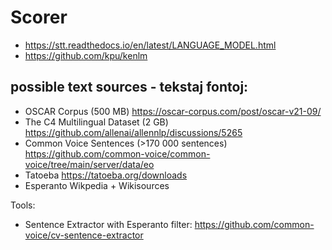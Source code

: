 # Scorer

* https://stt.readthedocs.io/en/latest/LANGUAGE_MODEL.html
* https://github.com/kpu/kenlm


##  possible text sources - tekstaj fontoj:

* OSCAR Corpus (500 MB) https://oscar-corpus.com/post/oscar-v21-09/
* The C4 Multilingual Dataset (2 GB) https://github.com/allenai/allennlp/discussions/5265 
* Common Voice Sentences (>170 000 sentences) https://github.com/common-voice/common-voice/tree/main/server/data/eo
* Tatoeba https://tatoeba.org/downloads
* Esperanto Wikpedia + Wikisources

Tools:
* Sentence Extractor with Esperanto filter: https://github.com/common-voice/cv-sentence-extractor
